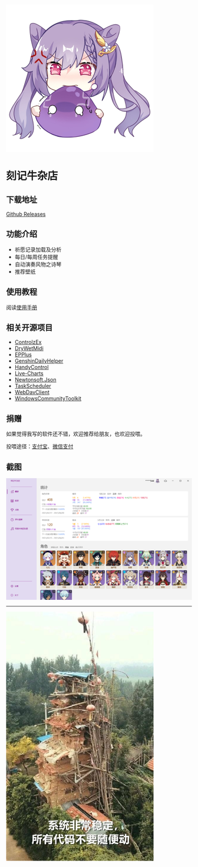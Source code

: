 <img src="img/logo_nbg.png" width="400px" alt="logo" style="margin-left:0;" />

# 刻记牛杂店

## 下载地址

[Github Releases](https://github.com/Scighost/KeqingNiuza/releases)

## 功能介绍

- 祈愿记录加载及分析
- 每日/每周任务提醒
- 自动演奏风物之诗琴
- 推荐壁纸

## 使用教程

阅读[使用手册](https://github.com/Scighost/KeqingNiuza/blob/main/Manual.md)

## 相关开源项目

- [ControlzEx](https://github.com/ControlzEx/ControlzEx)
- [DryWetMidi](https://github.com/melanchall/drywetmidi)
- [EPPlus](https://github.com/JanKallman/EPPlus)
- [GenshinDailyHelper](https://github.com/yinghualuowu/GenshinDailyHelper)
- [HandyControl](https://github.com/HandyOrg/HandyControl)
- [Live-Charts](https://github.com/Live-Charts/Live-Charts)
- [Newtonsoft.Json](https://github.com/JamesNK/Newtonsoft.Json)
- [TaskScheduler](https://github.com/dahall/taskscheduler)
- [WebDavClient](https://github.com/skazantsev/WebDavClient)
- [WindowsCommunityToolkit](https://github.com/CommunityToolkit/WindowsCommunityToolkit)

## 捐赠

如果觉得我写的软件还不错，欢迎推荐给朋友，也欢迎投喂。

投喂途径：[支付宝](https://xw6dp97kei-1306705684.file.myqcloud.com/keqingniuza/alipay.jpg)、[微信支付](https://xw6dp97kei-1306705684.file.myqcloud.com/keqingniuza/wechatpay.png)

## 截图

![ScreenShot1](img/Snipaste_2021-06-19_10-46-43.png)

---

<img src="img/image-20211014080448738.png" alt="image-20211014080448738" width="400px" style="margin-left: 0;" />

